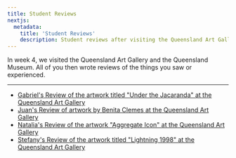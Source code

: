 ```yaml
---
title: Student Reviews
nextjs:
  metadata:
    title: 'Student Reviews'
    description: Student reviews after visiting the Queensland Art Gallery.
---
```


In week 4, we visited the Queensland Art Gallery and the Queensland Museum. All of you then wrote reviews of the things you saw or experienced.

---

<!-- - [Bob's Review of the "Ancient Oceans" Exhibit at the Queensland Museum](reviews/bob/) -->

- [Gabriel's Review of the artwork titled "Under the Jacaranda" at the Queensland Art Gallery](reviews/gabriel/)
- [Juan's Review of artwork by Benita Clemes at the Queensland Art Gallery](reviews/juan/)
- [Natalia's Review of the artwork "Aggregate Icon" at the Queensland Art Gallery](reviews/natalia/)
- [Stefany's Review of the artwork titled "Lightning 1998" at the Queensland Art Gallery](reviews/stefany/)
